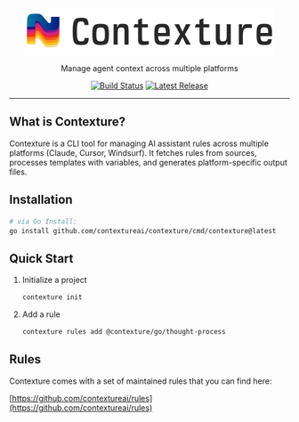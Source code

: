 <div align="center">
  <a href="https://contexture.sh">
    <picture>
      <source srcset="web/assets/full-logo-dark.svg" media="(prefers-color-scheme: dark)">
      <source srcset="web/assets/full-logo-light.svg" media="(prefers-color-scheme: light)">
      <img src="web/assets/full-logo-light.svg" alt="Contexture logo">
    </picture>
  </a>
</div>
<p align="center">Manage agent context across multiple platforms</p>
<p align="center">
  <a href="https://github.com/contextureai/contexture/actions/workflows/release.yml"><img alt="Build Status" src="https://img.shields.io/github/actions/workflow/status/contextureai/contexture/release.yml?style=flat-square&branch=main" /></a>
  <a href="https://github.com/contextureai/contexture/releases"><img alt="Latest Release" src="https://img.shields.io/github/v/release/contextureai/contexture?sort=semver&display_name=release&style=flat-square" /></a>
</p>

---

## What is Contexture?

Contexture is a CLI tool for managing AI assistant rules across multiple platforms (Claude, Cursor, Windsurf). It fetches rules from sources, processes templates with variables, and generates platform-specific output files.

## Installation

```bash
# via Go Install:
go install github.com/contextureai/contexture/cmd/contexture@latest
```

## Quick Start

1. Initialize a project
   ```bash
   contexture init
   ```
2. Add a rule
   ```bash
   contexture rules add @contexture/go/thought-process
   ```

## Rules

Contexture comes with a set of maintained rules that you can find here:

[https://github.com/contextureai/rules](https://github.com/contextureai/rules)
